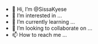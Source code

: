 - 👋 Hi, I’m @SissaKyese
- 👀 I’m interested in ...
- 🌱 I’m currently learning ...
- 💞️ I’m looking to collaborate on ...
- 📫 How to reach me ...

<!---
SissaKyese/SissaKyese is a ✨ special ✨ repository because its `README.md` (this file) appears on your GitHub profile.
You can click the Preview link to take a look at your changes.
--->
